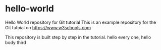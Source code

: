 # hello-world
Hello World repository for Git tutorial
This is an example repository for the Git tutoial on https://www.w3schools.com

This repository is built step by step in the tutorial.
hello every one, hello body
third
